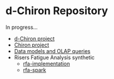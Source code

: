 # d-Chiron Repository
In progress...

- [d-Chiron project](dchiron_project)
- [Chiron project](chiron_project)
- [Data models and OLAP queries](datamodels_and_queries)
- Risers Fatigue Analysis synthetic
    - [rfa-implementation](RisersFatigueAnalysisSynthetic/rfa-implementation) 
    - [rfa-spark](RisersFatigueAnalysisSynthetic/rfa-spark)
